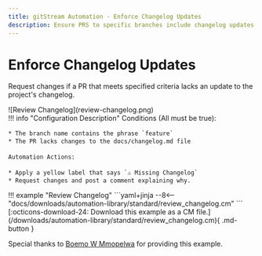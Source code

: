```yaml
---
title: gitStream Automation - Enforce Changelog Updates
description: Ensure PRS to specific branches include changelog updates.
---
```

# Enforce Changelog Updates

Request changes if a PR that meets specified criteria lacks an update to the project's changelog.

<div class="automationImage" markdown="1">
![Review Changelog](review-changelog.png)
</div>
<div class="automationDescription" markdown="1">
!!! info "Configuration Description"
    Conditions (All must be true):
    
    * The branch name contains the phrase `feature`
    * The PR lacks changes to the docs/changelog.md file

    Automation Actions:

    * Apply a yellow label that says `⚠️ Missing Changelog`
    * Request changes and post a comment explaining why.

</div>
<div class="automationExample" markdown="1">
!!! example "Review Changelog"
    ```yaml+jinja
    --8<-- "docs/downloads/automation-library/standard/review_changelog.cm"
    ```
    <div class="result" markdown>
      <span>
      [:octicons-download-24: Download this example as a CM file.](/downloads/automation-library/standard/review_changelog.cm){ .md-button }
      </span>
    </div>
</div>

Special thanks to [Boemo W Mmopelwa](https://github.com/xTrilton) for providing this example.
